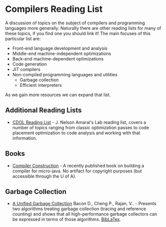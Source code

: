 # Compilers Reading List

A discussion of topics on the subject of compilers and programming languages more generally. Naturally there are other reading lists for many of these topics, if you find one you should link it! The main focuses of this particular list are:
- Front-end language development and analysis
- Middle-end machine-independent optimizations
- Back-end machine-dependent optimizations
- Code generation
- JIT compilers
- Non-compiled programming languages and utilities
    - Garbage collection
    - Efficient interpreters

As we gain more resources we can expand that list.

## Additional Reading Lists
- [CDOL Reading List](https://jnamaral.github.io/CDOL/) - J. Nelson Amaral's Lab reading list, covers a number of topics ranging from classic optimization passes to code placement optimization to code analysis and working with that information.

## Books
- [Compiler Construction](https://link.springer.com/book/10.1007/978-3-031-84813-1) - A recently published book on building a compiler for micro-java. No artifact for copyright purposes (but accessible through the U of A).

## Garbage Collection
- [A Unified Garbage Collection](./assets/unified_garbage_collection.pdf) Bacon D., Cheng P., Rajan, V.. - Presents two algorithms treating garbage collection (tracing and reference counting) and shows that all high-performance garbage collectors can be expressed in terms of those algorithms. [BibLaTex](./assets/unified_garbage_collection.bib).
